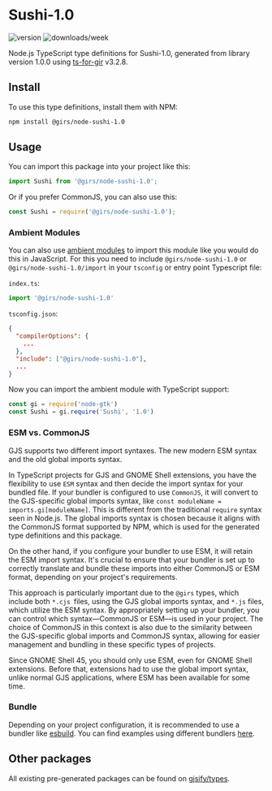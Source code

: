 
# Sushi-1.0

![version](https://img.shields.io/npm/v/@girs/node-sushi-1.0)
![downloads/week](https://img.shields.io/npm/dw/@girs/node-sushi-1.0)


Node.js TypeScript type definitions for Sushi-1.0, generated from library version 1.0.0 using [ts-for-gir](https://github.com/gjsify/ts-for-gir) v3.2.8.


## Install

To use this type definitions, install them with NPM:
```bash
npm install @girs/node-sushi-1.0
```

## Usage

You can import this package into your project like this:
```ts
import Sushi from '@girs/node-sushi-1.0';
```

Or if you prefer CommonJS, you can also use this:
```ts
const Sushi = require('@girs/node-sushi-1.0');
```

### Ambient Modules

You can also use [ambient modules](https://github.com/gjsify/ts-for-gir/tree/main/packages/cli#ambient-modules) to import this module like you would do this in JavaScript.
For this you need to include `@girs/node-sushi-1.0` or `@girs/node-sushi-1.0/import` in your `tsconfig` or entry point Typescript file:

`index.ts`:
```ts
import '@girs/node-sushi-1.0'
```

`tsconfig.json`:
```json
{
  "compilerOptions": {
    ...
  },
  "include": ["@girs/node-sushi-1.0"],
  ...
}
```

Now you can import the ambient module with TypeScript support: 

```ts
const gi = require('node-gtk')
const Sushi = gi.require('Sushi', '1.0')
```



### ESM vs. CommonJS

GJS supports two different import syntaxes. The new modern ESM syntax and the old global imports syntax.

In TypeScript projects for GJS and GNOME Shell extensions, you have the flexibility to use `ESM` syntax and then decide the import syntax for your bundled file. If your bundler is configured to use `CommonJS`, it will convert to the GJS-specific global imports syntax, like `const moduleName = imports.gi[moduleName]`. This is different from the traditional `require` syntax seen in Node.js. The global imports syntax is chosen because it aligns with the CommonJS format supported by NPM, which is used for the generated type definitions and this package.

On the other hand, if you configure your bundler to use ESM, it will retain the ESM import syntax. It's crucial to ensure that your bundler is set up to correctly translate and bundle these imports into either CommonJS or ESM format, depending on your project's requirements.

This approach is particularly important due to the `@girs` types, which include both `*.cjs `files, using the GJS global imports syntax, and `*.js` files, which utilize the ESM syntax. By appropriately setting up your bundler, you can control which syntax—CommonJS or ESM—is used in your project. The choice of CommonJS in this context is also due to the similarity between the GJS-specific global imports and CommonJS syntax, allowing for easier management and bundling in these specific types of projects.

Since GNOME Shell 45, you should only use ESM, even for GNOME Shell extensions. Before that, extensions had to use the global import syntax, unlike normal GJS applications, where ESM has been available for some time.

### Bundle

Depending on your project configuration, it is recommended to use a bundler like [esbuild](https://esbuild.github.io/). You can find examples using different bundlers [here](https://github.com/gjsify/ts-for-gir/tree/main/examples).

## Other packages

All existing pre-generated packages can be found on [gjsify/types](https://github.com/gjsify/types).

